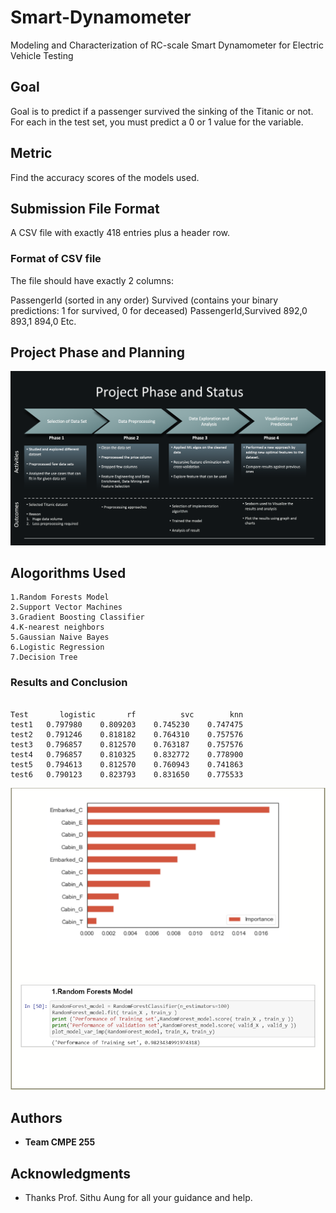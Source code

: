 # Smart-Dynamometer
Modeling and Characterization of RC-scale Smart Dynamometer for Electric Vehicle Testing


## Goal
Goal is to predict if a passenger survived the sinking of the Titanic or not. For each in the test set, you must predict a 0 or 1 value for the variable.

## Metric
Find the accuracy scores of the models used.

## Submission File Format
A CSV file with exactly 418 entries plus a header row. 

### Format of CSV file
The file should have exactly 2 columns:

PassengerId (sorted in any order)
Survived (contains your binary predictions: 1 for survived, 0 for deceased)
PassengerId,Survived
 892,0
 893,1
 894,0
 Etc.

## Project Phase and Planning

![alt text](https://github.com/vinsingh29/Titanic-Kaggle-Competition/blob/master/docs/Project%20Planning.png)

## Alogorithms Used 


```
1.Random Forests Model
2.Support Vector Machines
3.Gradient Boosting Classifier
4.K-nearest neighbors
5.Gaussian Naive Bayes
6.Logistic Regression
7.Decision Tree

```

### Results and Conclusion

```

Test       logistic	      rf	      svc	     knn
test1	0.797980	0.809203	0.745230	0.747475
test2	0.791246	0.818182	0.764310	0.757576
test3	0.796857	0.812570	0.763187	0.757576
test4	0.796857	0.810325	0.832772	0.778900
test5	0.794613	0.812570	0.760943	0.741863
test6	0.790123	0.823793	0.831650	0.775533

```
![alt text](https://github.com/vinsingh29/Titanic-Kaggle-Competition/blob/master/docs/Result%20of%20Approach1.png)


## Authors

* **Team CMPE 255** 


## Acknowledgments

* Thanks Prof. Sithu Aung for all your guidance and help.


